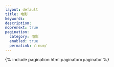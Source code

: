 ```yaml
---
layout: default 
title: 电影
keywords: 
description:
noprenext: true
pagination:
  category: 电影
  enabled: true
  permalink: /:num/
---
```


{% include pagination.html paginator=paginator %}
